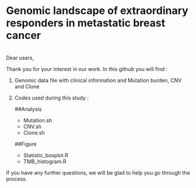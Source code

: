 # Genomic landscape of extraordinary responders in metastatic breast cancer
<br>
Dear users,

Thank you for your interest in our work. In this github you will find :
1) Genomic data file with clinical information and Mutation burden, CNV and Clone
2) Codes used during this study :

   ##Analysis
   - Mutation.sh
   - CNV.sh
   - Clone.sh
   
   ##Figure 
   - Statistic_boxplot.R
   - TMB_histogram.R
   
If you have any further questions, we will be glad to help you go through the process.
